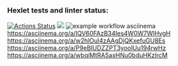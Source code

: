 ### Hexlet tests and linter status:
[![Actions Status](https://github.com/ShadeOfFire/python-project-lvl1/workflows/hexlet-check/badge.svg)](https://github.com/ShadeOfFire/python-project-lvl1/actions)
<a href="https://codeclimate.com/github/codeclimate/codeclimate/maintainability"><img src="https://api.codeclimate.com/v1/badges/a99a88d28ad37a79dbf6/maintainability" /></a>
![example workflow](https://github.com/ShadeOfFire/python-project-lvl1/actions/workflows/linter.yml/badge.svg)
asciinema https://asciinema.org/a/lQV60FAzB34Ies4W0W7WlHvgH
https://asciinema.org/a/w2hlOul4zAAgDjQKxefuGU8Es
https://asciinema.org/a/P9eBIUDZZPT3yoolUu194rwHz
https://asciinema.org/a/wbqiMtRA5axHNu0bduHKzlrcM
